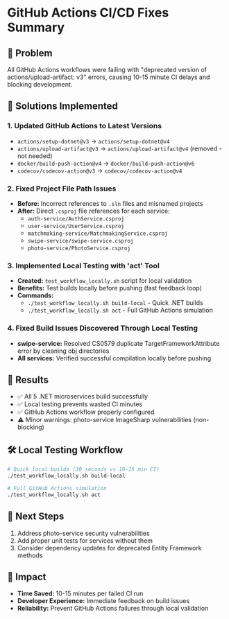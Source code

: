 # GitHub Actions CI/CD Fixes Summary

## 🎯 Problem
All GitHub Actions workflows were failing with "deprecated version of actions/upload-artifact: v3" errors, causing 10-15 minute CI delays and blocking development.

## 🔧 Solutions Implemented

### 1. Updated GitHub Actions to Latest Versions
- `actions/setup-dotnet@v3` → `actions/setup-dotnet@v4`
- `actions/upload-artifact@v3` → `actions/upload-artifact@v4` (removed - not needed)
- `docker/build-push-action@v4` → `docker/build-push-action@v6`
- `codecov/codecov-action@v3` → `codecov/codecov-action@v4`

### 2. Fixed Project File Path Issues
- **Before:** Incorrect references to `.sln` files and misnamed projects
- **After:** Direct `.csproj` file references for each service:
  - `auth-service/AuthService.csproj`
  - `user-service/UserService.csproj`
  - `matchmaking-service/MatchmakingService.csproj`
  - `swipe-service/swipe-service.csproj`
  - `photo-service/PhotoService.csproj`

### 3. Implemented Local Testing with 'act' Tool
- **Created:** `test_workflow_locally.sh` script for local validation
- **Benefits:** Test builds locally before pushing (fast feedback loop)
- **Commands:**
  - `./test_workflow_locally.sh build-local` - Quick .NET builds
  - `./test_workflow_locally.sh act` - Full GitHub Actions simulation

### 4. Fixed Build Issues Discovered Through Local Testing
- **swipe-service:** Resolved CS0579 duplicate TargetFrameworkAttribute error by cleaning obj directories
- **All services:** Verified successful compilation locally before pushing

## 🚀 Results
- ✅ All 5 .NET microservices build successfully
- ✅ Local testing prevents wasted CI minutes
- ✅ GitHub Actions workflow properly configured
- ⚠️ Minor warnings: photo-service ImageSharp vulnerabilities (non-blocking)

## 🛠️ Local Testing Workflow
```bash
# Quick local builds (30 seconds vs 10-15 min CI)
./test_workflow_locally.sh build-local

# Full GitHub Actions simulation
./test_workflow_locally.sh act
```

## 📝 Next Steps
1. Address photo-service security vulnerabilities
2. Add proper unit tests for services without them
3. Consider dependency updates for deprecated Entity Framework methods

## 🎉 Impact
- **Time Saved:** 10-15 minutes per failed CI run
- **Developer Experience:** Immediate feedback on build issues
- **Reliability:** Prevent GitHub Actions failures through local validation
